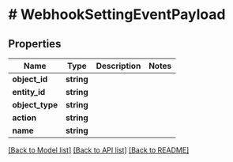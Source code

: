 # # WebhookSettingEventPayload

## Properties

Name | Type | Description | Notes
------------ | ------------- | ------------- | -------------
**object_id** | **string** |  |
**entity_id** | **string** |  |
**object_type** | **string** |  |
**action** | **string** |  |
**name** | **string** |  |

[[Back to Model list]](../../README.md#models) [[Back to API list]](../../README.md#endpoints) [[Back to README]](../../README.md)
